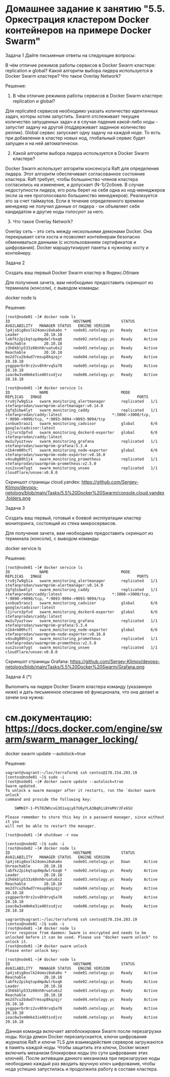 # Домашнее задание к занятию "5.5. Оркестрация кластером Docker контейнеров на примере Docker Swarm"

   Задача 1
   Дайте письменые ответы на следующие вопросы:

   В чём отличие режимов работы сервисов в Docker Swarm кластере: replication и global?
   Какой алгоритм выбора лидера используется в Docker Swarm кластере?
   Что такое Overlay Network?
   
   Решение:

   1. В чём отличие режимов работы сервисов в Docker Swarm кластере: replication и global?
   
   Для replicated сервисов необходимо указать количество идентичных задач, которы хотим запустить.
   Swarm отслеживает текущее количество запущенных задач и в случае падения какой-либо ноды - запустит задачу на другой 
   (поддерживает заданное количество реплик). Global сервис запускает одну задачу на каждой ноде. То есть при добавлении
   в кластер новых нод, глобальный сервис будет запущен и на ней автоматически.

   2. Какой алгоритм выбора лидера используется в Docker Swarm кластере?
   
   Docker Swarm использует алгоритм консенсуса Raft для определения лидера. Этот алгоритм обеспечивает согласованное
   состояние кластера. Raft требует, чтобы большинство членов кластера согласились на изменение, и допускает (N-1)/2сбоев.
   В случае недоступности лидера, его роль берет на себя одна из нод-менеджеров (если за нее проголосовало большинство
   менеджеров). Реализуется это за счет таймаутов. Если в течение определенного времени менеджер не получил данные от
   лидера - он объявляет себя кандидатом и другие ноды голосуют за него.

   3. Что такое Overlay Network?

   Overlay сеть - это сеть между несколькими демонами Docker. Она перекрывает сети хоста и позволяет контейнерам
   безопасно обмениваться данными (с использованием сертификатов и шифрования). Docker маршрутизирует пакеты к нужному
   хосту и контейнеру.
   
   Задача 2

   Создать ваш первый Docker Swarm кластер в Яндекс.Облаке

   Для получения зачета, вам необходимо предоставить скриншот из терминала (консоли), с выводом команды:

   docker node ls
   
   Решение: 
   
```
[root@node01 ~]# docker node ls
ID                            HOSTNAME             STATUS    AVAILABILITY   MANAGER STATUS   ENGINE VERSION
lp4js6ig0oxlk24omxi0aka6o *   node01.netology.yc   Ready     Active         Leader           20.10.18
labfkz2pikqtupdmpdwlrbxq6     node02.netology.yc   Ready     Active         Reachable        20.10.18
z3h6kblp533z60nh0ruatu6s2     node03.netology.yc   Ready     Active         Reachable        20.10.18
mo2d7cu2bdwd7rmsup8kqzqjr     node04.netology.yc   Ready     Active                          20.10.18
ysgpperbr0rz2vv8h9rvq5a70     node05.netology.yc   Ready     Active                          20.10.18
ioac6w3vm0mke3ie46tssdjvz     node06.netology.yc   Ready     Active                          20.10.18

[root@node01 ~]# docker service ls
ID             NAME                                MODE         REPLICAS   IMAGE                                          PORTS
tru9j7w9g5ia   swarm_monitoring_alertmanager       replicated   1/1        stefanprodan/swarmprom-alertmanager:v0.14.0
2gfq5ibw4lyt   swarm_monitoring_caddy              replicated   1/1        stefanprodan/caddy:latest                      *:3000->3000/tcp, *:9090->9090/tcp, *:9093-9094->9093-9094/tcp
ixnbue5raoz1   swarm_monitoring_cadvisor           global       6/6        google/cadvisor:latest
l1jrurn3pfvd   swarm_monitoring_dockerd-exporter   global       6/6        stefanprodan/caddy:latest
mw1u7yuztvwv   swarm_monitoring_grafana            replicated   1/1        stefanprodan/swarmprom-grafana:5.3.4
n1b4rm00hcfl   swarm_monitoring_node-exporter      global       6/6        stefanprodan/swarmprom-node-exporter:v0.16.0
v4su8g89h1j4   swarm_monitoring_prometheus         replicated   1/1        stefanprodan/swarmprom-prometheus:v2.5.0
sus2svsm7ygt   swarm_monitoring_unsee              replicated   1/1        cloudflare/unsee:v0.8.0
```   
Скриншот страницы cloud.yandex: https://github.com/Sergey-Klimov/devops-netology/blob/main/Tasks/5.5%20Docker%20Swarm/console.cloud.yandex.folders.png

   Задача 3

   Создать ваш первый, готовый к боевой эксплуатации кластер мониторинга, состоящий из стека микросервисов.

   Для получения зачета, вам необходимо предоставить скриншот из терминала (консоли), с выводом команды:

   docker service ls
   
   Решение:
   
```
[root@node01 ~]# docker service ls
ID             NAME                                MODE         REPLICAS   IMAGE                                          PORTS
tru9j7w9g5ia   swarm_monitoring_alertmanager       replicated   1/1        stefanprodan/swarmprom-alertmanager:v0.14.0
2gfq5ibw4lyt   swarm_monitoring_caddy              replicated   1/1        stefanprodan/caddy:latest                      *:3000->3000/tcp, *:9090->9090/tcp, *:9093-9094->9093-9094/tcp
ixnbue5raoz1   swarm_monitoring_cadvisor           global       6/6        google/cadvisor:latest
l1jrurn3pfvd   swarm_monitoring_dockerd-exporter   global       6/6        stefanprodan/caddy:latest
mw1u7yuztvwv   swarm_monitoring_grafana            replicated   1/1        stefanprodan/swarmprom-grafana:5.3.4
n1b4rm00hcfl   swarm_monitoring_node-exporter      global       6/6        stefanprodan/swarmprom-node-exporter:v0.16.0
v4su8g89h1j4   swarm_monitoring_prometheus         replicated   1/1        stefanprodan/swarmprom-prometheus:v2.5.0
sus2svsm7ygt   swarm_monitoring_unsee              replicated   1/1        cloudflare/unsee:v0.8.0
```
Скриншот страницы Grafana: https://github.com/Sergey-Klimov/devops-netology/blob/main/Tasks/5.5%20Docker%20Swarm/Grafana.png

   Задача 4 (*)

   Выполнить на лидере Docker Swarm кластера команду (указанную ниже) и дать письменное описание её функционала,
   что она делает и зачем она нужна:

# см.документацию: https://docs.docker.com/engine/swarm/swarm_manager_locking/
docker swarm update --autolock=true

   Решение:

```
vagrant@vagrant:~/loc/terraform$ ssh centos@178.154.203.19
[centos@node01 ~]$ sudo -i
[root@node01 ~]# docker swarm update --autolock=true
Swarm updated.
To unlock a swarm manager after it restarts, run the `docker swarm unlock`
command and provide the following key:

    SWMKEY-1-PST0ZWhcvG3O1xqiyEfU6yYLA3BqRii8YeMVr2Fx6SU

Please remember to store this key in a password manager, since without it you
will not be able to restart the manager.

[root@node01 ~]# shutdown -r now

[centos@node02 ~]$ sudo -i
[root@node02 ~]# docker node ls
ID                            HOSTNAME             STATUS    AVAILABILITY   MANAGER STATUS   ENGINE VERSION
lp4js6ig0oxlk24omxi0aka6o     node01.netology.yc   Down      Active         Unreachable      20.10.18
labfkz2pikqtupdmpdwlrbxq6 *   node02.netology.yc   Ready     Active         Leader           20.10.18
z3h6kblp533z60nh0ruatu6s2     node03.netology.yc   Ready     Active         Reachable        20.10.18
mo2d7cu2bdwd7rmsup8kqzqjr     node04.netology.yc   Ready     Active                          20.10.18
ysgpperbr0rz2vv8h9rvq5a70     node05.netology.yc   Ready     Active                          20.10.18
ioac6w3vm0mke3ie46tssdjvz     node06.netology.yc   Ready     Active                          20.10.18

vagrant@vagrant:~/loc/terraform$ ssh centos@178.154.203.19
[centos@node01 ~]$ sudo -i
[root@node01 ~]# docker node ls
Error response from daemon: Swarm is encrypted and needs to be unlocked before it can be used. Please use "docker swarm unlock" to unlock it.
[root@node01 ~]# docker swarm unlock
Please enter unlock key:

[root@node01 ~]# docker node ls
ID                            HOSTNAME             STATUS    AVAILABILITY   MANAGER STATUS   ENGINE VERSION
lp4js6ig0oxlk24omxi0aka6o *   node01.netology.yc   Ready     Active         Reachable        20.10.18
labfkz2pikqtupdmpdwlrbxq6     node02.netology.yc   Ready     Active         Leader           20.10.18
z3h6kblp533z60nh0ruatu6s2     node03.netology.yc   Ready     Active         Reachable        20.10.18
mo2d7cu2bdwd7rmsup8kqzqjr     node04.netology.yc   Ready     Active                          20.10.18
ysgpperbr0rz2vv8h9rvq5a70     node05.netology.yc   Ready     Active                          20.10.18
ioac6w3vm0mke3ie46tssdjvz     node06.netology.yc   Ready     Active                          20.10.18
```

Данная команда включает автоблокировки Swarm после перезагрузки ноды.
Когда демон Docker перезапускается, ключи шифрования журналов Raft и ключи TLS для взаимодействия серверов загружаются
в память каждой ноды. Чтобы защитить эти ключи, Docker может включить механизм блокировки ноды
(по сути шифрование этих ключей). После активации данного механизма при перезагрузке ноды необходимо каждый раз
вводить вручную ключ шифрования, чтобы нода успешно запустилась и продолжила работу в составе кластера.